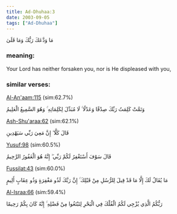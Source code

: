 ```yaml
---
title: Ad-Dhuhaa:3
date: 2003-09-05
tags: ["Ad-Dhuhaa"]
---
```

مَا وَدَّعَكَ رَبُّكَ وَمَا قَلَىٰ
### meaning: 
Your Lord has neither forsaken you, nor is He displeased with you,
### similar verses: 

[Al-An'aam:115](/6/115) (sim:62.7%)

وَتَمَّتْ كَلِمَتُ رَبِّكَ صِدْقًا وَعَدْلًا ۚ لَا مُبَدِّلَ لِكَلِمَاتِهِ ۚ وَهُوَ السَّمِيعُ الْعَلِيمُ

[Ash-Shu'araa:62](/26/62) (sim:62.1%)

قَالَ كَلَّا ۖ إِنَّ مَعِيَ رَبِّي سَيَهْدِينِ

[Yusuf:98](/12/98) (sim:60.5%)

قَالَ سَوْفَ أَسْتَغْفِرُ لَكُمْ رَبِّي ۖ إِنَّهُ هُوَ الْغَفُورُ الرَّحِيمُ

[Fussilat:43](/41/43) (sim:60.0%)

مَا يُقَالُ لَكَ إِلَّا مَا قَدْ قِيلَ لِلرُّسُلِ مِنْ قَبْلِكَ ۚ إِنَّ رَبَّكَ لَذُو مَغْفِرَةٍ وَذُو عِقَابٍ أَلِيمٍ

[Al-Israa:66](/17/66) (sim:59.4%)

رَبُّكُمُ الَّذِي يُزْجِي لَكُمُ الْفُلْكَ فِي الْبَحْرِ لِتَبْتَغُوا مِنْ فَضْلِهِ ۚ إِنَّهُ كَانَ بِكُمْ رَحِيمًا

